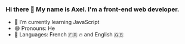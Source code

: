 ### Hi there 👋 My name is Axel. I'm a front-end web developer.

- 🌱 I’m currently learning JavaScript
- 😄 Pronouns: He
- 👅 Languages: French 🇫🇷 🔥 and English 🇬🇧
